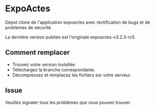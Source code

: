 # ExpoActes

Dépot clone de l'application expoactes avec rectification de bugs et de problemes de sécurité.

La dernière version publiée est l'originale expoactes-v3.2.3-rc5

## Comment remplacer

- Trouvez votre version installée.
- Téléchargez la branche correspondante.
- Décompressez et remplacez les fichiers sur votre serveur.

## Issue

Veuillez signaler tous les problèmes que vous pouvez trouver.
